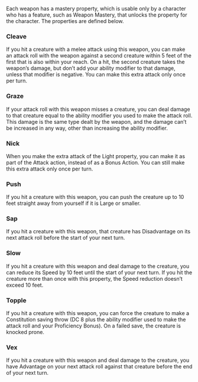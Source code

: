 Each weapon has a mastery property, which is usable only by a character who has a feature, such as Weapon Mastery, that unlocks the property for the character. The properties are defined below.

### Cleave
If you hit a creature with a melee attack using this weapon, you can make an attack roll with the weapon against a second creature within 5 feet of the first that is also within your reach. On a hit, the second creature takes the weapon’s damage, but don’t add your ability modifier to that damage, unless that modifier is negative. You can make this extra attack only once per turn.

### Graze
If your attack roll with this weapon misses a creature, you can deal damage to that creature equal to the ability modifier you used to make the attack roll. This damage is the same type dealt by the weapon, and the damage can’t be increased in any way, other than increasing the ability modifier.

### Nick
When you make the extra attack of the Light property, you can make it as part of the Attack action, instead of as a Bonus Action. You can still make this extra attack only once per turn.

### Push
If you hit a creature with this weapon, you can push the creature up to 10 feet straight away from yourself if it is Large or smaller.

### Sap
If you hit a creature with this weapon, that creature has Disadvantage on its next attack roll before the start of your next turn.

### Slow
If you hit a creature with this weapon and deal damage to the creature, you can reduce its Speed by 10 feet until the start of your next turn. If you hit the creature more than once with this property, the Speed reduction doesn’t exceed 10 feet.

### Topple
If you hit a creature with this weapon, you can force the creature to make a Constitution saving throw (DC 8 plus the ability modifier used to make the attack roll and your Proficiency Bonus). On a failed save, the creature is knocked prone.

### Vex
If you hit a creature with this weapon and deal damage to the creature, you have Advantage on your next attack roll against that creature before the end of your next turn.
